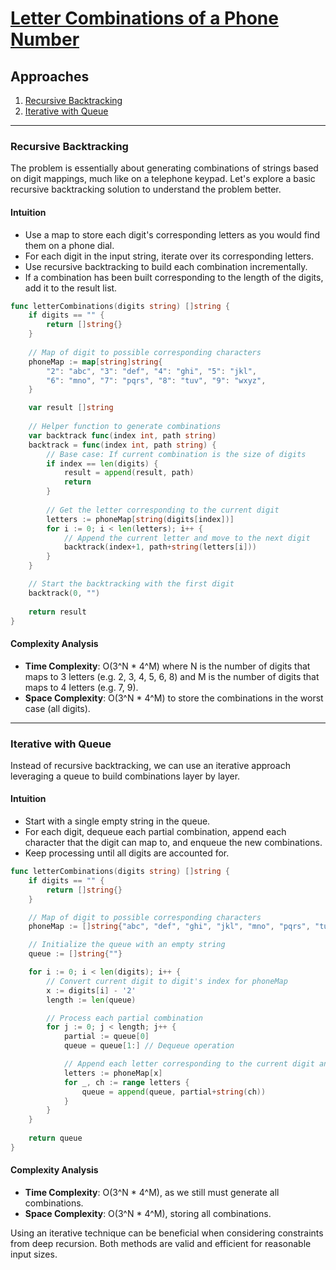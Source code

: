 # [Letter Combinations of a Phone Number](https://leetcode.com/problems/letter-combinations-of-a-phone-number/)

## Approaches

1. [Recursive Backtracking](#recursive-backtracking)
2. [Iterative with Queue](#iterative-with-queue)

---

### Recursive Backtracking

The problem is essentially about generating combinations of strings based on digit mappings, much like on a telephone keypad. Let's explore a basic recursive backtracking solution to understand the problem better.

#### Intuition

- Use a map to store each digit's corresponding letters as you would find them on a phone dial.
- For each digit in the input string, iterate over its corresponding letters.
- Use recursive backtracking to build each combination incrementally.
- If a combination has been built corresponding to the length of the digits, add it to the result list.
  
```go
func letterCombinations(digits string) []string {
    if digits == "" {
        return []string{}
    }
    
    // Map of digit to possible corresponding characters
    phoneMap := map[string]string{
        "2": "abc", "3": "def", "4": "ghi", "5": "jkl",
        "6": "mno", "7": "pqrs", "8": "tuv", "9": "wxyz",
    }

    var result []string
    
    // Helper function to generate combinations
    var backtrack func(index int, path string)
    backtrack = func(index int, path string) {
        // Base case: If current combination is the size of digits
        if index == len(digits) {
            result = append(result, path)
            return
        }
        
        // Get the letter corresponding to the current digit
        letters := phoneMap[string(digits[index])]
        for i := 0; i < len(letters); i++ {
            // Append the current letter and move to the next digit
            backtrack(index+1, path+string(letters[i]))
        }
    }

    // Start the backtracking with the first digit
    backtrack(0, "")
    
    return result
}
```

#### Complexity Analysis

- **Time Complexity**: O(3^N * 4^M) where N is the number of digits that maps to 3 letters (e.g. 2, 3, 4, 5, 6, 8) and M is the number of digits that maps to 4 letters (e.g. 7, 9).
- **Space Complexity**: O(3^N * 4^M) to store the combinations in the worst case (all digits).

---

### Iterative with Queue

Instead of recursive backtracking, we can use an iterative approach leveraging a queue to build combinations layer by layer.

#### Intuition

- Start with a single empty string in the queue.
- For each digit, dequeue each partial combination, append each character that the digit can map to, and enqueue the new combinations.
- Keep processing until all digits are accounted for.

```go
func letterCombinations(digits string) []string {
    if digits == "" {
        return []string{}
    }

    // Map of digit to possible corresponding characters
    phoneMap := []string{"abc", "def", "ghi", "jkl", "mno", "pqrs", "tuv", "wxyz"}

    // Initialize the queue with an empty string
    queue := []string{""}

    for i := 0; i < len(digits); i++ {
        // Convert current digit to digit's index for phoneMap
        x := digits[i] - '2'
        length := len(queue)

        // Process each partial combination
        for j := 0; j < length; j++ {
            partial := queue[0]
            queue = queue[1:] // Dequeue operation

            // Append each letter corresponding to the current digit and enqueue
            letters := phoneMap[x]
            for _, ch := range letters {
                queue = append(queue, partial+string(ch))
            }
        }
    }
    
    return queue
}
```

#### Complexity Analysis

- **Time Complexity**: O(3^N * 4^M), as we still must generate all combinations.
- **Space Complexity**: O(3^N * 4^M), storing all combinations.

Using an iterative technique can be beneficial when considering constraints from deep recursion. Both methods are valid and efficient for reasonable input sizes.

